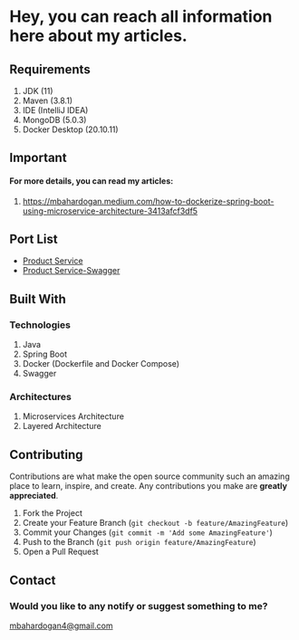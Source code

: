 # Hey, you can reach all information here about my articles.

## Requirements

1. JDK (11)
2. Maven (3.8.1)
3. IDE (IntelliJ IDEA)
4. MongoDB (5.0.3)
5. Docker Desktop (20.10.11)


## Important

#### For more details, you can read my articles:
1. https://mbahardogan.medium.com/how-to-dockerize-spring-boot-using-microservice-architecture-3413afcf3df5


## Port List
* [Product Service](http://localhost:8000/api/v1/products)
* [Product Service-Swagger](http://localhost:8000/api/v1/swagger-ui/)

## Built With

### Technologies
1. Java 
2. Spring Boot
3. Docker (Dockerfile and Docker Compose)
5. Swagger


### Architectures
1. Microservices Architecture
2. Layered Architecture


## Contributing

Contributions are what make the open source community such an amazing place to learn, inspire, and create. Any contributions you make are **greatly appreciated**.

1. Fork the Project
2. Create your Feature Branch (`git checkout -b feature/AmazingFeature`)
3. Commit your Changes (`git commit -m 'Add some AmazingFeature'`)
4. Push to the Branch (`git push origin feature/AmazingFeature`)
5. Open a Pull Request


## Contact
### Would you like to any notify or suggest something to me?
mbahardogan4@gmail.com

